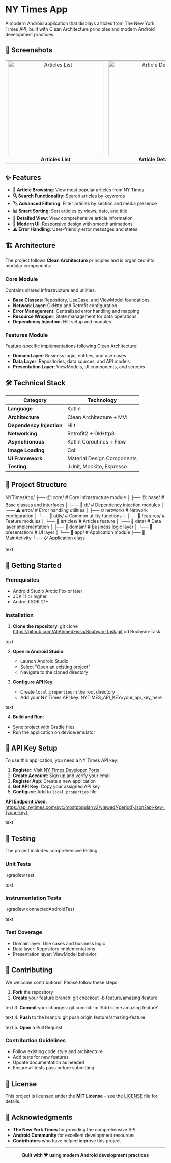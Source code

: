 # NY Times App

A modern Android application that displays articles from The New York Times API, built with Clean Architecture principles and modern Android development practices.

## 📱 Screenshots

<div align="center">
<table>
<tr>
<td align="center">
<img src="https://drive.google.com/uc?export=view&id=1mYkG8L6QBUyu2cM9EYdUS-5mewHJcVnS" alt="Articles List" width="300"/>
<br><b>Articles List</b>
</td>
<td align="center">
<img src="https://drive.google.com/uc?export=view&id=1XPFhExcV28EGnB-jwkFdW4lV0e7CU2LA" alt="Article Details" width="300"/>
<br><b>Article Details</b>
</td>
</tr>
</table>
</div>

<!-- Alternative: If Google Drive doesn't work, use this format:

| Articles List | Article Details |
|:---:|:---:|
|  |  |

Note: Screenshots are stored in the `screenshots/` folder of this repository.
-->

## ✨ Features

- **📰 Article Browsing**: View most popular articles from NY Times
- **🔍 Search Functionality**: Search articles by keywords
- **🏷️ Advanced Filtering**: Filter articles by section and media presence
- **📊 Smart Sorting**: Sort articles by views, date, and title
- **📖 Detailed View**: View comprehensive article information
- **🎨 Modern UI**: Responsive design with smooth animations
- **⚠️ Error Handling**: User-friendly error messages and states

## 🏗️ Architecture

The project follows **Clean Architecture** principles and is organized into modular components:

### Core Module
Contains shared infrastructure and utilities:
- **Base Classes**: Repository, UseCase, and ViewModel foundations
- **Network Layer**: OkHttp and Retrofit configuration
- **Error Management**: Centralized error handling and mapping
- **Resource Wrapper**: State management for data operations
- **Dependency Injection**: Hilt setup and modules

### Features Module
Feature-specific implementations following Clean Architecture:
- **Domain Layer**: Business logic, entities, and use cases
- **Data Layer**: Repositories, data sources, and API models
- **Presentation Layer**: ViewModels, UI components, and screens

## 🛠️ Technical Stack

| Category | Technology |
|----------|------------|
| **Language** | Kotlin |
| **Architecture** | Clean Architecture + MVI |
| **Dependency Injection** | Hilt |
| **Networking** | Retrofit2 + OkHttp3 |
| **Asynchronous** | Kotlin Coroutines + Flow |
| **Image Loading** | Coil |
| **UI Framework** | Material Design Components |
| **Testing** | JUnit, Mockito, Espresso |

## 📁 Project Structure

NYTimesApp/
├── 📦 core/ # Core infrastructure module
│ ├── 🏗️ base/ # Base classes and interfaces
│ ├── 💉 di/ # Dependency injection modules
│ ├── ⚠️ error/ # Error handling utilities
│ ├── 🌐 network/ # Network configuration
│ └── 🔧 utils/ # Common utility functions
│
├── 🎯 features/ # Feature modules
│ └── 📰 articles/ # Articles feature
│ ├── 💾 data/ # Data layer implementation
│ ├── 🧠 domain/ # Business logic layer
│ └── 🎨 presentation/ # UI layer
│
└── 📱 app/ # Application module
├── 🚀 MainActivity
└── 📋 Application class

text

## 🚀 Getting Started

### Prerequisites
- Android Studio Arctic Fox or later
- JDK 11 or higher
- Android SDK 21+

### Installation

1. **Clone the repository**:
git clone https://github.com/AliAhmedEissa/Boubyan-Task.git
cd Boubyan-Task

text

2. **Open in Android Studio**:
   - Launch Android Studio
   - Select "Open an existing project"
   - Navigate to the cloned directory

3. **Configure API Key**:
   - Create `local.properties` in the root directory
   - Add your NY Times API key:
NYTIMES_API_KEY=your_api_key_here

text

4. **Build and Run**:
- Sync project with Gradle files
- Run the application on device/emulator

## 🔑 API Key Setup

To use this application, you need a NY Times API key:

1. **Register**: Visit [NY Times Developer Portal](https://developer.nytimes.com/)
2. **Create Account**: Sign up and verify your email
3. **Register App**: Create a new application
4. **Get API Key**: Copy your assigned API key
5. **Configure**: Add to `local.properties` file

**API Endpoint Used**:
https://api.nytimes.com/svc/mostpopular/v2/viewed/{period}.json?api-key={your-key}

text

## 🧪 Testing

The project includes comprehensive testing:

### Unit Tests
./gradlew test

text

### Instrumentation Tests
./gradlew connectedAndroidTest

text

### Test Coverage
- Domain layer: Use cases and business logic
- Data layer: Repository implementations
- Presentation layer: ViewModel behavior

## 🤝 Contributing

We welcome contributions! Please follow these steps:

1. **Fork** the repository
2. **Create** your feature branch:
git checkout -b feature/amazing-feature

text
3. **Commit** your changes:
git commit -m 'Add some amazing feature'

text
4. **Push** to the branch:
git push origin feature/amazing-feature

text
5. **Open** a Pull Request

### Contribution Guidelines
- Follow existing code style and architecture
- Add tests for new features
- Update documentation as needed
- Ensure all tests pass before submitting

## 📄 License

This project is licensed under the **MIT License** - see the [LICENSE](LICENSE) file for details.

## 🙏 Acknowledgments

- **The New York Times** for providing the comprehensive API
- **Android Community** for excellent development resources
- **Contributors** who have helped improve this project

---

<div align="center">
<b>Built with ❤️ using modern Android development practices</b>
</div>
